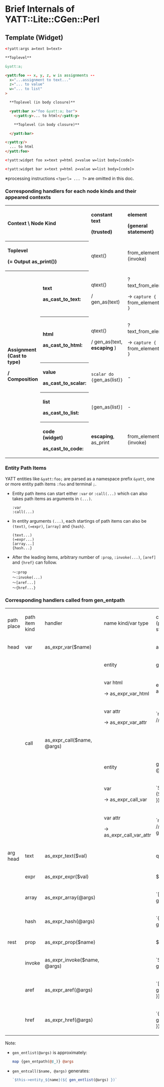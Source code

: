 # Brief Internals of YATT::Lite::CGen::Perl

## Template (Widget)

```html
<!yatt:args a=text b=text>

**Toplevel**

&yatt:a;

<yatt:foo -- x, y, z, w is assignments --
  x="...assignment to text..."
  z="... to value"
  w="... to list"
>

  **Toplevel (in body closure)**

  <yatt:bar x="foo &yatt:a; bar">
    <:yatt:y>... to html</:yatt:y>

    **Toplevel (in body closure)**

  </yatt:bar>

<:yatt:y/>
  ... to html
</yatt:foo>
```

```html
<!yatt:widget foo x=text y=html z=value w=list body=[code]>

<!yatt:widget bar x=text y=html z=value w=list body=[code]>

```

※processing instructions `<?perl= ... ?>` are omitted in this doc.

### Corresponding handlers for each node kinds and their appeared contexts

<table border="0" cellspacing="0" cellpadding="0" class="table-1">
<style>
table.table-1 th {text-align: left;}
table.table-1 th.bottom {border-bottom-width: 5px;}
table.table-1 th.right  {border-right-width:  5px;}
</style>
<colgroup>
<col width="140"/>
<col width="80"/>
<col width="90"/>
<col width="181"/>
<col width="201"/>
</colgroup>
<tr class="ro4">
<th colspan="2" rowspan="2" class="bottom right"><p>Context \ Node Kind</p></th>
<th rowspan="2" class="bottom"><p>constant text</p><p>(trusted)</p></th>
<th rowspan="2" class="bottom"><p>element</p><p>(general statement)</p></th>
<th rowspan="2" class="bottom"><p>entity</p><p>(typed replacement)</p></th></tr>
<tr class="ro4"/>
<tr class="ro5">
<th colspan="2" class="right"><p>Toplevel</p><p>(= Output as_print())</p></th><td><p>qtext()</p></td>
<td><p>from_element (invoke)</p></td>
<td rowspan="6"><p>from_entity() </p><p>→ gen_entpath()</p><p>→ as_print()</p></td></tr>
<tr class="ro6">
<th rowspan="5"><p>Assignment (Cast to type)</p><p>/ Composition</p></th>
<th class="right"><p>text</p><p>as_cast_to_text:</p></th>
<td><p>qtext()</p><p>/ gen_as(text)</p></td>
<td><p>?text_from_element</p><p>→ <code>capture {</code><br>from_element<br><code>}</code></p></td></tr>
<tr class="ro6">
<th class="right"><p>html</p><p>as_cast_to_html:</p></th>
<td><p>qtext()</p><p>/ gen_as(text, <b>escaping</b> )</p></td>
<td><p>?text_from_element</p><p>→ <code>capture {</code><br>from_element<br><code>}</code></p></td></tr>
<tr class="ro3">
<th class="right"><p>value</p><p>as_cast_to_scalar:</p></th>
<td><p><code>scalar do {</code>gen_as(list)<code>}</code></p></td>
<td><p>-</p></td></tr>
<tr class="ro3">
<th class="right"><p>list</p><p>as_cast_to_list:</p></th>
<td><p><code>[</code>gen_as(list)<code>]</code></p></td>
<td><p>-</p></td></tr>
<tr class="ro3">
<th class="right"><p>code<br>(widget)</p><p>as_cast_to_code:</p></th>
<td><p><b>escaping</b>, as_print</p></td>
<td><p>from_element (invoke)</p></td></tr>
</table>

### Entity Path Items

YATT entities like `&yatt:foo;` are parsed as a namespace prefix `&yatt`, one or more entity path items `:foo` and terminal `;`.
* Entity path items can start either `:var` or `:call(...)` which can also takes path items as arguments in `(...)`.
  ```
  :var
  :call(...)
  ```


* In entity arguments `(...)`, each startings of path items can also be `(text)`, `(=expr)`, `[array]` and `{hash}`.

  ```
  (text...)
  (=expr...)
  [array...]
  {hash...}
  ```


* After the leading items, arbitrary number of `:prop`, `:invoke(...)`, `[aref]` and `{href}` can follow.

  ```
  〜:prop
  〜:invoke(...)
  〜[aref...]
  〜{href...}
  ```


### Corresponding handlers called from gen_entpath

<table border="0" cellspacing="0" cellpadding="0" class="ta1">
<colgroup>
<col width="111"/>
<col width="111"/>
<col width="128"/>
<col width="181"/>
<col width="407"/>
</colgroup>
<tr class="ro4">
<td><p>path place</p></td>
<td><p>path item kind</p></td>
<td><p>handler</p></td>
<td><p>name kind/var type</p></td>
<td><p>codegen action (pseudo code with JS style template string)</p></td>
</tr>
<tr class="ro4">
<td><p>head</p></td>
<td><p>var</p></td>
<td><p>as_expr_var($name)</p></td>
<td> </td>
<td><p>as_lvalue($var)</p></td>
</tr>
<tr class="ro4">
<td> </td>
<td> </td>
<td> </td>
<td><p>entity</p></td>
<td><p>gen_entcall($name)</p></td>
</tr>
<tr class="ro5">
<td> </td>
<td> </td>
<td> </td>
<td><p>var html</p><p><span class="T2">→ as_expr_var_html</span></p></td>
<td><p>escaping, as_lvalue_html($var)</p></td>
</tr>
<tr class="ro5">
<td> </td>
<td> </td>
<td> </td>
<td><p>var attr</p><p><span class="T2">→ as_expr_var_attr</span></p></td>
<td><p>`named_attr(${attname // name}, ${name})`</p></td>
</tr>
<tr class="ro4">
<td> </td>
<td><p>call</p></td>
<td><p>as_expr_call($name, @args)</p></td>
<td> </td>
<td> </td>
</tr>
<tr class="ro4">
<td> </td>
<td> </td>
<td> </td>
<td><p>entity</p></td>
<td><p>gen_entcall($name, @args)</p></td>
</tr>
<tr class="ro5">
<td> </td>
<td> </td>
<td> </td>
<td><p>var </p><p><span class="T2">→ as_expr_call_var</span></p></td>
<td><p>`${name} &amp;&amp; ${name}(${ gen_entlist(@args) })`</p></td>
</tr>
<tr class="ro5">
<td> </td>
<td> </td>
<td> </td>
<td><p>var attr</p><p><span class="T2">→ as_expr_call_var_attr</span></p></td>
<td><p>`named_attr(${attname // name}, ${ gen_entlist(@args) })`</p></td>
</tr>
<tr class="ro4">
<td><p>arg head</p></td>
<td><p>text</p></td>
<td><p>as_expr_text($val)</p></td>
<td> </td>
<td><p>qqvalue($val)</p></td>
</tr>
<tr class="ro4">
<td> </td>
<td><p>expr</p></td>
<td><p>as_expr_expr($val)</p></td>
<td> </td>
<td><p>$val</p></td>
</tr>
<tr class="ro4">
<td> </td>
<td><p>array</p></td>
<td><p>as_expr_array(@args)</p></td>
<td> </td>
<td><p>`[${ gen_entlist(@args) }]`</p></td>
</tr>
<tr class="ro4">
<td> </td>
<td><p>hash</p></td>
<td><p>as_expr_hash(@args)</p></td>
<td> </td>
<td><p>`{${ gen_entlist(@args) }}`</p></td>
</tr>
<tr class="ro4">
<td><p>rest</p></td>
<td><p>prop</p></td>
<td><p>as_expr_prop($name)</p></td>
<td> </td>
<td><p>$name</p></td>
</tr>
<tr class="ro4">
<td> </td>
<td><p>invoke</p></td>
<td><p>as_expr_invoke($name, @args)</p></td>
<td> </td>
<td><p>`${name}(${ gen_entlist(@args) })`</p></td>
</tr>
<tr class="ro4">
<td> </td>
<td><p>aref</p></td>
<td><p>as_expr_aref(@args)</p></td>
<td> </td>
<td><p>`[${ gen_entpath(@args) }]`</p></td>
</tr>
<tr class="ro4">
<td> </td>
<td><p>href</p></td>
<td><p>as_expr_href(@args)</p></td>
<td> </td>
<td><p>`{${ gen_entpath(@args) }}`</p></td>
</tr>
</table>

Note:

- `gen_entlist(@args)` is approximately:
  ```perl
  map {gen_entpath(@$_)} @args
  ```
- `gen_entcall($name, @args)` generates:
  ```js
  `$this->entity_${name}(${ gen_entlist(@args) })`
  ```
